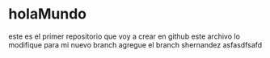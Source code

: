 # holaMundo
este es el primer repositorio que voy a crear en github este archivo lo modifique para mi nuevo branch 
agregue el branch shernandez
asfasdfsafd